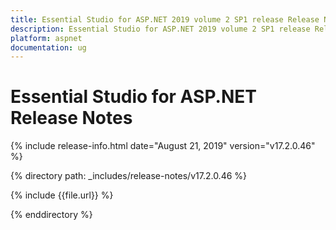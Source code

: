 ```yaml
---
title: Essential Studio for ASP.NET 2019 volume 2 SP1 release Release Notes  
description: Essential Studio for ASP.NET 2019 volume 2 SP1 release Release Notes  
platform: aspnet
documentation: ug
---
```


# Essential Studio for ASP.NET  Release Notes  

{% include release-info.html date="August 21, 2019"  version="v17.2.0.46" %} 


{% directory path: _includes/release-notes/v17.2.0.46 %}

{% include {{file.url}} %}

{% enddirectory %}